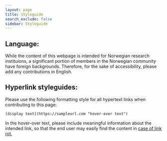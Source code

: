 ```yaml
---
layout: page
title: Styleguide
search_exclude: false
sidebar: Styleguide
---
```


## Language:

While the content of this webpage is intended for Norwegian research instituions, a significant portion of members in the Norwegian community have foreign backgrounds. Therefore, for the sake of accessibility, please add any contributions in English. 

## Hyperlink styleguides:
Please use the following formatting style for all hypertext links when contributing to this page:

```
[display text](https://sampleurl.com "hover-over text")
```
In the hover-over text, please include meaningful information about the intended link, so that the end user may easily find the content in [case of link rot.](https://en.m.wikipedia.org/wiki/Link_rot# "Wikipedia artcle on web page") 
